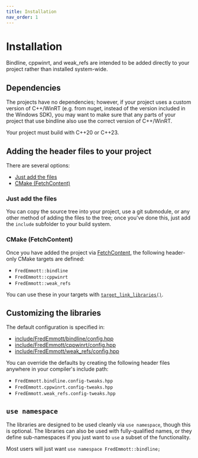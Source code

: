 ```yaml
---
title: Installation
nav_order: 1
---
```


# Installation

Bindline, cppwinrt, and weak_refs are intended to be added directly to your project rather than installed system-wide.

## Dependencies

The projects have no dependencies; however, if your project uses a custom version of C++/WinRT (e.g. from nuget, instead of the version included in the Windows SDK), you may want to make sure that any parts of your project that use bindline also use the correct version of C++/WinRT.

Your project must build with C++20 or C++23.

## Adding the header files to your project

There are several options:
- [Just add the files](#just-add-the-files)
- [CMake (FetchContent)](#cmake-fetchcontent)

### Just add the files

You can copy the source tree into your project, use a git submodule, or any other method of adding the files to the tree; once you've done this,  just add the `include` subfolder to your build system.

### CMake (FetchContent)

Once you have added the project via [FetchContent](https://cmake.org/cmake/help/latest/module/FetchContent.html), the following header-only CMake targets are defined:

- `FredEmmott::bindline`
- `FredEmmott::cppwinrt`
- `FredEmmott::weak_refs`

You can use these in your targets with [`target_link_libraries()`](https://cmake.org/cmake/help/latest/command/target_link_libraries.html).

## Customizing the libraries

The default configuration is specified in:
- [include/FredEmmott/bindline/config.hpp](https://github.com/fredemmott/bindline/blob/main/include/FredEmmott/bindline/config.hpp)
- [include/FredEmmott/cppwinrt/config.hpp](https://github.com/fredemmott/bindline/blob/main/include/FredEmmott/cppwinrt/config.hpp)
- [include/FredEmmott/weak_refs/config.hpp](https://github.com/fredemmott/bindline/blob/main/include/FredEmmott/weak_refs/config.hpp)

You can override the defaults by creating the following header files anywhere in your compiler's include path:

- `FredEmmott.bindline.config-tweaks.hpp`
- `FredEmmott.cppwinrt.config-tweaks.hpp`
- `FredEmmott.weak_refs.config-tweaks.hpp`

## `use namespace`

The libraries are designed to be used cleanly via `use namespace`, though this is optional. The libraries can also be used with fully-qualified names, or they define sub-namespaces if you just want to `use` a subset of the functionality.

Most users will just want `use namespace FredEmmott::bindline;`